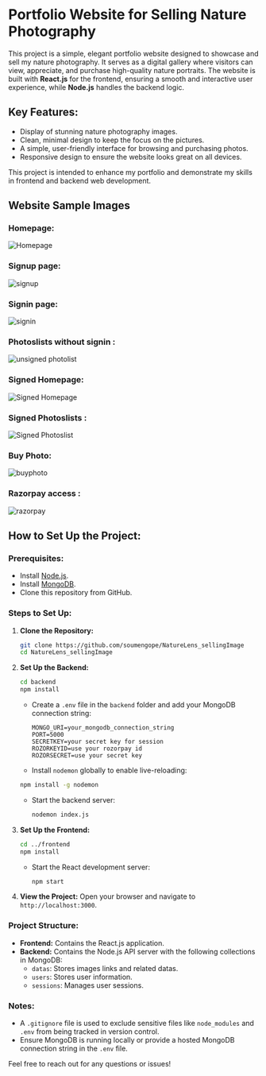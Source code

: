 # Portfolio Website for Selling Nature Photography

This project is a simple, elegant portfolio website designed to showcase and sell my nature photography. It serves as a digital gallery where visitors can view, appreciate, and purchase high-quality nature portraits. The website is built with **React.js** for the frontend, ensuring a smooth and interactive user experience, while **Node.js** handles the backend logic.

## Key Features:
- Display of stunning nature photography images.
- Clean, minimal design to keep the focus on the pictures.
- A simple, user-friendly interface for browsing and purchasing photos.
- Responsive design to ensure the website looks great on all devices.

This project is intended to enhance my portfolio and demonstrate my skills in frontend and backend web development.


## Website Sample Images 

### Homepage:
![Homepage](/d1_homepage.png)

### Signup page:
![signup](/d2_signup.png)

### Signin page:
![signin](/d3_signin.png)

### Photoslists without signin :
![unsigned photolist](/d4_photoslists.png)

### Signed Homepage:
![Signed Homepage](/d5_homeLoged.png)

### Signed Photoslists :
![Signed Photoslist](/d6_photolists.png)

### Buy Photo:
![buyphoto](/d7_buyphoto.png)

### Razorpay access : 
![razorpay](/d8_razorpay.png)


## How to Set Up the Project:

### Prerequisites:
- Install [Node.js](https://nodejs.org/).
- Install [MongoDB](https://www.mongodb.com/try/download/community).
- Clone this repository from GitHub.

### Steps to Set Up:

1. **Clone the Repository:**
   ```bash
   git clone https://github.com/soumengope/NatureLens_sellingImage
   cd NatureLens_sellingImage
   ```

2. **Set Up the Backend:**
   ```bash
   cd backend
   npm install
   ```
   - Create a `.env` file in the `backend` folder and add your MongoDB connection string:
     ```env
     MONGO_URI=your_mongodb_connection_string
     PORT=5000
     SECRETKEY=your secret key for session
     ROZORKEYID=use your rozorpay id
     ROZORSECRET=use your secret key
     ```
    - Install `nodemon` globally to enable live-reloading:
    ```bash
    npm install -g nodemon
    ```
   - Start the backend server:
     ```bash
     nodemon index.js
     ```

3. **Set Up the Frontend:**
   ```bash
   cd ../frontend
   npm install
   ```
   - Start the React development server:
     ```bash
     npm start
     ```

4. **View the Project:**
   Open your browser and navigate to `http://localhost:3000`.

### Project Structure:
- **Frontend:** Contains the React.js application.
- **Backend:** Contains the Node.js API server with the following collections in MongoDB:
  - `datas`: Stores images links and related datas.
  - `users`: Stores user information.
  - `sessions`: Manages user sessions.

### Notes:
- A `.gitignore` file is used to exclude sensitive files like `node_modules` and `.env` from being tracked in version control.
- Ensure MongoDB is running locally or provide a hosted MongoDB connection string in the `.env` file.

Feel free to reach out for any questions or issues! 
